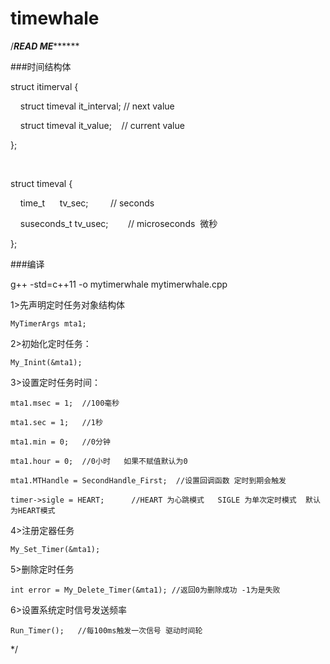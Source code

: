 # timewhale
/*****************READ ME***********************

###时间结构体

struct itimerval {  

    struct timeval it_interval; // next value 

    struct timeval it_value;    // current value 

};  

  

struct timeval {  

    time_t      tv_sec;         // seconds 

    suseconds_t tv_usec;        // microseconds   微秒

}; 



###编译

g++ -std=c++11 -o mytimerwhale mytimerwhale.cpp   







1>先声明定时任务对象结构体

    MyTimerArgs mta1;



2>初始化定时任务：

    My_Inint(&mta1);



3>设置定时任务时间：

    mta1.msec = 1;  //100毫秒

    mta1.sec = 1;   //1秒

    mta1.min = 0;   //0分钟

    mta1.hour = 0;  //0小时   如果不赋值默认为0

    mta1.MTHandle = SecondHandle_First;  //设置回调函数 定时到期会触发

    timer->sigle = HEART;      //HEART 为心跳模式   SIGLE 为单次定时模式  默认为HEART模式



4>注册定器任务

    My_Set_Timer(&mta1);



5>删除定时任务

    int error = My_Delete_Timer(&mta1); //返回0为删除成功 -1为是失败



6>设置系统定时信号发送频率

    Run_Timer();   //每100ms触发一次信号 驱动时间轮



*/
